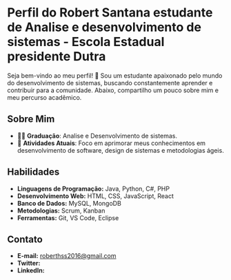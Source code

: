 # Perfil do Robert Santana estudante de Analise e desenvolvimento de sistemas - Escola Estadual presidente Dutra
Seja bem-vindo ao meu perfil! 👋 Sou um estudante apaixonado pelo mundo do desenvolvimento de sistemas, buscando constantemente aprender e contribuir para a comunidade. Abaixo, compartilho um pouco sobre mim e meu percurso acadêmico.

## Sobre Mim

- 👨‍🎓 **Graduação**: Analise e Desenvolvimento de sistemas.
- 🌱 **Atividades Atuais**: Foco em aprimorar meus conhecimentos em desenvolvimento de software, design de sistemas e metodologias ágeis.

## Habilidades

- **Linguagens de Programação:** Java, Python, C#, PHP
- **Desenvolvimento Web:** HTML, CSS, JavaScript, React
- **Banco de Dados:** MySQL, MongoDB
- **Metodologias:** Scrum, Kanban
- **Ferramentas:** Git, VS Code, Eclipse

## Contato

- **E-mail:** roberthss2016@gmail.com
- **Twitter:** 
- **LinkedIn:** 

